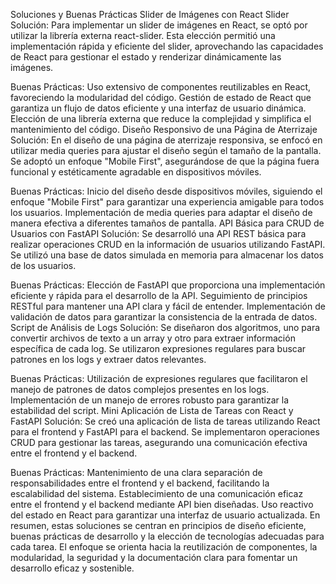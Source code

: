 Soluciones y Buenas Prácticas
Slider de Imágenes con React Slider
Solución:
Para implementar un slider de imágenes en React, se optó por utilizar la librería externa react-slider. Esta elección permitió una implementación rápida y eficiente del slider, aprovechando las capacidades de React para gestionar el estado y renderizar dinámicamente las imágenes.

Buenas Prácticas:
Uso extensivo de componentes reutilizables en React, favoreciendo la modularidad del código.
Gestión de estado de React que garantiza un flujo de datos eficiente y una interfaz de usuario dinámica.
Elección de una librería externa que reduce la complejidad y simplifica el mantenimiento del código.
Diseño Responsivo de una Página de Aterrizaje
Solución:
En el diseño de una página de aterrizaje responsiva, se enfocó en utilizar media queries para ajustar el diseño según el tamaño de la pantalla. Se adoptó un enfoque "Mobile First", asegurándose de que la página fuera funcional y estéticamente agradable en dispositivos móviles.

Buenas Prácticas:
Inicio del diseño desde dispositivos móviles, siguiendo el enfoque "Mobile First" para garantizar una experiencia amigable para todos los usuarios.
Implementación de media queries para adaptar el diseño de manera efectiva a diferentes tamaños de pantalla.
API Básica para CRUD de Usuarios con FastAPI
Solución:
Se desarrolló una API REST básica para realizar operaciones CRUD en la información de usuarios utilizando FastAPI. Se utilizó una base de datos simulada en memoria para almacenar los datos de los usuarios.

Buenas Prácticas:
Elección de FastAPI que proporciona una implementación eficiente y rápida para el desarrollo de la API.
Seguimiento de principios RESTful para mantener una API clara y fácil de entender.
Implementación de validación de datos para garantizar la consistencia de la entrada de datos.
Script de Análisis de Logs
Solución:
Se diseñaron dos algoritmos, uno para convertir archivos de texto a un array y otro para extraer información específica de cada log. Se utilizaron expresiones regulares para buscar patrones en los logs y extraer datos relevantes.

Buenas Prácticas:
Utilización de expresiones regulares que facilitaron el manejo de patrones de datos complejos presentes en los logs.
Implementación de un manejo de errores robusto para garantizar la estabilidad del script.
Mini Aplicación de Lista de Tareas con React y FastAPI
Solución:
Se creó una aplicación de lista de tareas utilizando React para el frontend y FastAPI para el backend. Se implementaron operaciones CRUD para gestionar las tareas, asegurando una comunicación efectiva entre el frontend y el backend.

Buenas Prácticas:
Mantenimiento de una clara separación de responsabilidades entre el frontend y el backend, facilitando la escalabilidad del sistema.
Establecimiento de una comunicación eficaz entre el frontend y el backend mediante API bien diseñadas.
Uso reactivo del estado en React para garantizar una interfaz de usuario actualizada.
En resumen, estas soluciones se centran en principios de diseño eficiente, buenas prácticas de desarrollo y la elección de tecnologías adecuadas para cada tarea. El enfoque se orienta hacia la reutilización de componentes, la modularidad, la seguridad y la documentación clara para fomentar un desarrollo eficaz y sostenible.
